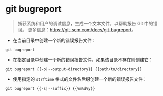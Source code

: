 # git bugreport

> 捕获系统和用户的调试信息，生成一个文本文件，以帮助报告 Git 中的错误。
> 更多信息：<https://git-scm.com/docs/git-bugreport>。

- 在当前目录中创建一个新的错误报告文件：

`git bugreport`

- 在指定目录中创建一个新的错误报告文件，如果该目录不存在则创建它：

`git bugreport {{-o|--output-directory}} {{path/to/directory}}`

- 使用指定的 `strftime` 格式的文件名后缀创建一个新的错误报告文件：

`git bugreport {{-s|--suffix}} {{%m%d%y}}`